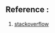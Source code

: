 ## Reference :

1. [stackoverflow](https://stackoverflow.com/questions/41772989/test-a-function-that-contains-a-settimeout)